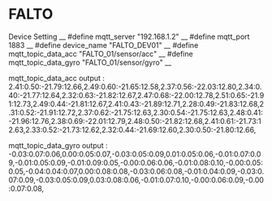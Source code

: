 # FALTO

Device Setting __
#define mqtt_server "192.168.1.2" __
#define mqtt_port 1883 __
#define device_name "FALTO_DEV01" __
#define mqtt_topic_data_acc "FALTO_01/sensor/acc" __
#define mqtt_topic_data_gyro "FALTO_01/sensor/gyro" __


mqtt_topic_data_acc output :
2.41:0.50:-21.79:12.66,2.49:0.60:-21.65:12.58,2.37:0.56:-22.03:12.80,2.34:0.40:-21.77:12.64,2.32:0.63:-21.82:12.67,2.47:0.68:-22.00:12.78,2.51:0.65:-21.91:12.73,2.49:0.44:-21.81:12.67,2.41:0.43:-21.89:12.71,2.28:0.49:-21.83:12.68,2.31:0.52:-21.91:12.72,2.37:0.62:-21.75:12.63,2.30:0.54:-21.75:12.63,2.48:0.41:-21.96:12.76,2.38:0.69:-22.01:12.79,2.48:0.50:-21.82:12.68,2.41:0.61:-21.73:12.63,2.33:0.52:-21.73:12.62,2.32:0.44:-21.69:12.60,2.30:0.50:-21.80:12.66,

mqtt_topic_data_gyro output :
-0.03:0.07:0.06,0.00:0.05:0.07,-0.03:0.05:0.09,0.01:0.05:0.06,-0.01:0.07:0.09,-0.01:0.05:0.09,-0.01:0.09:0.05,-0.00:0.06:0.06,-0.01:0.08:0.10,-0.00:0.05:0.05,-0.04:0.04:0.07,0.00:0.08:0.08,-0.03:0.06:0.08,-0.01:0.04:0.09,-0.03:0.07:0.09,-0.03:0.05:0.09,0.03:0.08:0.06,-0.01:0.07:0.10,-0.00:0.06:0.09,-0.00:0.07:0.08,
